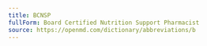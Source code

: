 ```yaml
---
title: BCNSP
fullForm: Board Certified Nutrition Support Pharmacist
source: https://openmd.com/dictionary/abbreviations/b
---
```

